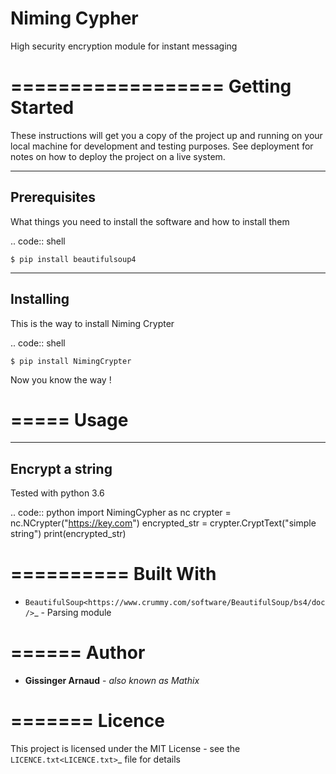 Niming Cypher
=============

High security encryption module for instant messaging

==================
Getting Started
==================

These instructions will get you a copy of the project up and running on your local machine for development and testing purposes. See deployment for notes on how to deploy the project on a live system.

-------------
Prerequisites
-------------

What things you need to install the software and how to install them

.. code:: shell

	$ pip install beautifulsoup4

----------
Installing
----------

This is the way to install Niming Crypter

.. code:: shell

	$ pip install NimingCrypter

Now you know the way !

=====
Usage
=====

----------------
Encrypt a string
----------------

Tested with python 3.6

.. code:: python
	import NimingCypher as nc
	crypter = nc.NCrypter("https://key.com")
	encrypted_str = crypter.CryptText("simple string")
	print(encrypted_str)

==========
Built With
==========

* `BeautifulSoup<https://www.crummy.com/software/BeautifulSoup/bs4/doc/>`_ - Parsing module

======
Author
======

* **Gissinger Arnaud** - *also known as Mathix*

=======
Licence
=======

This project is licensed under the MIT License - see the `LICENCE.txt<LICENCE.txt>`_ file for details